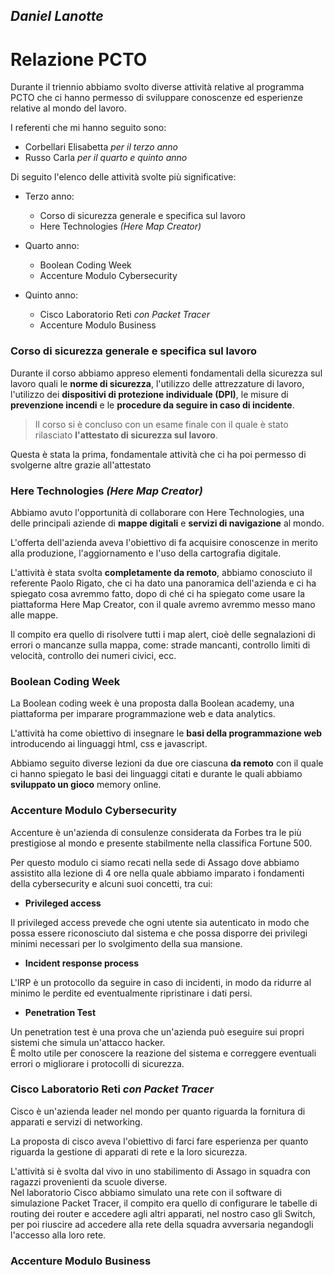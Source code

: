 ## **_Daniel Lanotte_**

# Relazione PCTO

Durante il triennio abbiamo svolto diverse attività relative al programma PCTO che ci hanno permesso di sviluppare conoscenze ed esperienze relative al mondo del lavoro.

I referenti che mi hanno seguito sono:

- Corbellari Elisabetta _per il terzo anno_
- Russo Carla _per il quarto e quinto anno_

Di seguito l'elenco delle attività svolte più significative:

- Terzo anno:

  - Corso di sicurezza generale e specifica sul lavoro
  - Here Technologies _(Here Map Creator)_

- Quarto anno:

  - Boolean Coding Week
  - Accenture Modulo Cybersecurity

- Quinto anno:

  - Cisco Laboratorio Reti _con Packet Tracer_
  - Accenture Modulo Business

### Corso di sicurezza generale e specifica sul lavoro

Durante il corso abbiamo appreso elementi fondamentali della sicurezza sul lavoro quali le **norme di sicurezza**, l'utilizzo delle attrezzature di lavoro, l'utilizzo dei **dispositivi di protezione individuale (DPI)**, le misure di **prevenzione incendi** e le **procedure da seguire in caso di incidente**.

> Il corso si è concluso con un esame finale con il quale è stato rilasciato **l'attestato di sicurezza sul lavoro**.

Questa è stata la prima, fondamentale attività che ci ha poi permesso di svolgerne altre grazie all'attestato

### Here Technologies _(Here Map Creator)_

Abbiamo avuto l'opportunità di collaborare con Here Technologies, una delle principali aziende di **mappe digitali** e **servizi di navigazione** al mondo.

L'offerta dell'azienda aveva l'obiettivo di fa acquisire conoscenze in merito alla produzione, l'aggiornamento e l'uso della cartografia digitale.

L'attività è stata svolta **completamente da remoto**, abbiamo conosciuto il referente Paolo Rigato, che ci ha dato una panoramica dell'azienda e ci ha spiegato cosa avremmo fatto, dopo di ché ci ha spiegato come usare la piattaforma Here Map Creator, con il quale avremo avremmo messo mano alle mappe.

Il compito era quello di risolvere tutti i map alert, cioè delle segnalazioni di errori o mancanze sulla mappa, come: strade mancanti, controllo limiti di velocità, controllo dei numeri civici, ecc.

### Boolean Coding Week

La Boolean coding week è una proposta dalla Boolean academy, una piattaforma per imparare programmazione web e data analytics.

L'attività ha come obiettivo di insegnare le **basi della programmazione web** introducendo ai linguaggi html, css e javascript.

Abbiamo seguito diverse lezioni da due ore ciascuna **da remoto** con il quale ci hanno spiegato le basi dei linguaggi citati e durante le quali abbiamo **sviluppato un gioco** memory online.

### Accenture Modulo Cybersecurity

Accenture è un'azienda di consulenze considerata da Forbes tra le più prestigiose al mondo e presente stabilmente nella classifica Fortune 500.

Per questo modulo ci siamo recati nella sede di Assago dove abbiamo assistito alla lezione di 4 ore nella quale abbiamo imparato i fondamenti della cybersecurity e alcuni suoi concetti, tra cui:

- **Privileged access**

Il privileged access prevede che ogni utente sia autenticato in modo che possa essere riconosciuto dal sistema e che possa disporre dei privilegi minimi necessari per lo svolgimento della sua mansione.

- **Incident response process**

L'IRP è un protocollo da seguire in caso di incidenti, in modo da ridurre al minimo le perdite ed eventualmente ripristinare i dati persi.

- **Penetration Test**

Un penetration test è una prova che un'azienda può eseguire sui propri sistemi che simula un'attacco hacker.  
È molto utile per conoscere la reazione del sistema e correggere eventuali errori o migliorare i protocolli di sicurezza.

### Cisco Laboratorio Reti _con Packet Tracer_

Cisco è un'azienda leader nel mondo per quanto riguarda la fornitura di apparati e servizi di networking.

La proposta di cisco aveva l'obiettivo di farci fare esperienza per quanto riguarda la gestione di apparati di rete e la loro sicurezza.

L'attività si è svolta dal vivo in uno stabilimento di Assago in squadra con ragazzi provenienti da scuole diverse.  
Nel laboratorio Cisco abbiamo simulato una rete con il software di simulazione Packet Tracer, il compito era quello di configurare le tabelle di routing dei router e accedere agli altri apparati, nel nostro caso gli Switch, per poi riuscire ad accedere alla rete della squadra avversaria negandogli l'accesso alla loro rete.

### Accenture Modulo Business
